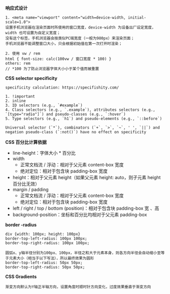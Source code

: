 **响应式设计**

    1. <meta name="viewport" content="width=device-width, initial-scale=1.0">
    设置手机浏览器在渲染页面时所使用的窗口宽度，device-width 为设备出厂设定宽度，width 也可设置为自定义宽度；
    没有这个标签，手机浏览器会按类似PC端宽度（一般为980px）来渲染页面；
    手机浏览器不能调整窗口大小，只会根据初始值在第一次打开时渲染；
    
    2. 使用 vw / rem
    html { font-size: calc(100vw / 窗口宽度 * 100) }
    others: rem
    // *100 为了防止浏览器字体大小小于某个值而被重置
**CSS selector specificity**

    specificity calculation: https://specifishity.com/
    
    1. !important
    2. inline
    3. ID selectors (e.g., `#example`)
    4. Class selectors (e.g., `.example`), attributes selectors (e.g., `[type="radio"]`) and pseudo-classes (e.g., `:hover`)
    5. Type selectors (e.g., `h1`) and pseudo-elements (e.g., `::before`)
    
    Universal selector (`*`), combinators (`+`, `>`, `~`, ' ', `||`) and negation pseudo-class (`:not()`) have no effect on specificity
**CSS 百分比计算依据**

- line-height：字体大小 * 百分比
- width
  - 正常文档流 / 浮动：相对于父元素 content-box 宽度
  - 绝对定位：相对于包含块 padding-box 宽度
- height：相对于父元素 height（如果父元素 height: auto，则子元素 height 百分比无效）
- margin / padding
  - 正常文档流 / 浮动：相对于父元素 content-box 宽度
  - 绝对定位：相对于包含块 padding-box 宽度
- left / right / top / bottom (position)：相对于包含块 padding-box 宽 、高
- background-position：坐标和百分比均相对于父元素 padding-box

**border -radius**

    div {width: 100px; height: 100px}
    border-top-left-radius: 100px 100px;
    border-top-right-radius: 100px 100px;
    
    圆弧x、y轴半径分别为100px、100px，半径之和大于元素本身，则各方向半径会自动缩小至等于元素大小（相当于以下写法），所以最终效果为圆形
    border-top-left-radius: 50px 50px;
    border-top-right-radius: 50px 50px;
**CSS  Gradients**

    渐变方向默认为Y轴正半轴方向，设置角度时顺时针方向变化，过度效果垂直于渐变方向
